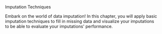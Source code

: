 Imputation Techniques

Embark on the world of data imputation! In this chapter, you will apply basic imputation techniques to fill in missing data and visualize your imputations to be able to evaluate your imputations' performance.

